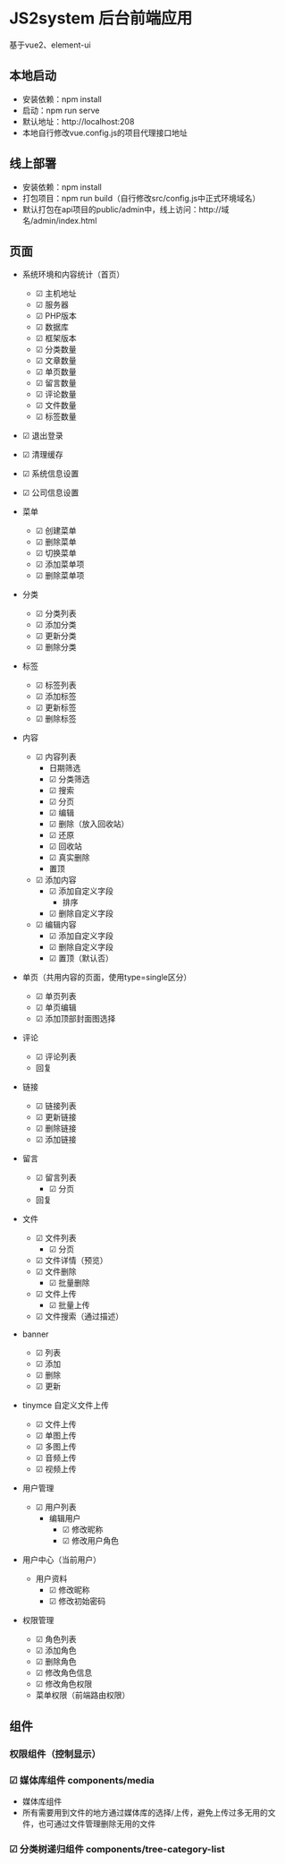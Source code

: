 # JS2system 后台前端应用
基于vue2、element-ui

## 本地启动
- 安装依赖：npm install
- 启动：npm run serve
- 默认地址：http://localhost:208
- 本地自行修改vue.config.js的项目代理接口地址

## 线上部署
- 安装依赖：npm install
- 打包项目：npm run build（自行修改src/config.js中正式环境域名）
- 默认打包在api项目的public/admin中，线上访问：http://域名/admin/index.html

##  页面

- 系统环境和内容统计（首页）
	- ☑ 主机地址
	- ☑ 服务器
	- ☑ PHP版本
	- ☑ 数据库
	- ☑ 框架版本
	- ☑ 分类数量
	- ☑ 文章数量
	- ☑ 单页数量
	- ☑ 留言数量
	- ☑ 评论数量
	- ☑ 文件数量
	- ☑ 标签数量

- ☑ 退出登录

- ☑ 清理缓存

- ☑ 系统信息设置

- ☑ 公司信息设置

- 菜单
	- ☑ 创建菜单
	- ☑ 删除菜单
	- ☑ 切换菜单
	- ☑ 添加菜单项
	- ☑ 删除菜单项

- 分类
	- ☑ 分类列表
	- ☑ 添加分类
	- ☑ 更新分类
	- ☑ 删除分类
- 标签
	- ☑ 标签列表
	- ☑ 添加标签
	- ☑ 更新标签
	- ☑ 删除标签
- 内容
	- ☑ 内容列表
		- 日期筛选
		- ☑ 分类筛选
		- ☑ 搜索
		- ☑ 分页
		- ☑ 编辑
		- ☑ 删除（放入回收站）
		- ☑ 还原
		- ☑ 回收站
		- ☑ 真实删除
		- 置顶
	- ☑ 添加内容
		- ☑ 添加自定义字段
			- 排序
		- ☑ 删除自定义字段
	- ☑ 编辑内容
		- ☑ 添加自定义字段
		- ☑ 删除自定义字段
		- ☑ 置顶（默认否）


- 单页（共用内容的页面，使用type=single区分）
	- ☑ 单页列表
	- ☑ 单页编辑
	- ☑ 添加顶部封面图选择

- 评论
	- ☑ 评论列表
	- 回复

- 链接
	- ☑ 链接列表
	- ☑ 更新链接
	- ☑ 删除链接
	- ☑ 添加链接

- 留言
	- ☑ 留言列表
		- ☑ 分页
	- 回复

- 文件
	- ☑ 文件列表
		- ☑ 分页
	- ☑ 文件详情（预览）
	- ☑ 文件删除
		- ☑ 批量删除
	- ☑ 文件上传
		- ☑ 批量上传
	- ☑ 文件搜索（通过描述）

- banner
	- ☑ 列表
	- ☑ 添加
	- ☑ 删除
	- ☑ 更新

- tinymce 自定义文件上传
	- ☑ 文件上传
	- ☑ 单图上传
	- ☑ 多图上传
	- ☑ 音频上传
	- ☑ 视频上传

- 用户管理
	- ☑ 用户列表
		- 编辑用户
			- ☑ 修改昵称
			- ☑ 修改用户角色


- 用户中心（当前用户）
	-  用户资料
		- ☑ 修改昵称
		- ☑ 修改初始密码

- 权限管理
	- ☑ 角色列表
	- ☑ 添加角色
	- ☑ 删除角色
	- ☑ 修改角色信息
	- ☑ 修改角色权限
	- 菜单权限（前端路由权限）


## 组件

### 权限组件（控制显示）

### ☑ 媒体库组件 components/media
- 媒体库组件
- 所有需要用到文件的地方通过媒体库的选择/上传，避免上传过多无用的文件，也可通过文件管理删除无用的文件

### ☑ 分类树递归组件 components/tree-category-list
